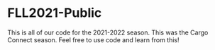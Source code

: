 # FLL2021-Public
This is all of our code for the 2021-2022 season.
This was the Cargo Connect season.
Feel free to use code and learn from this!
